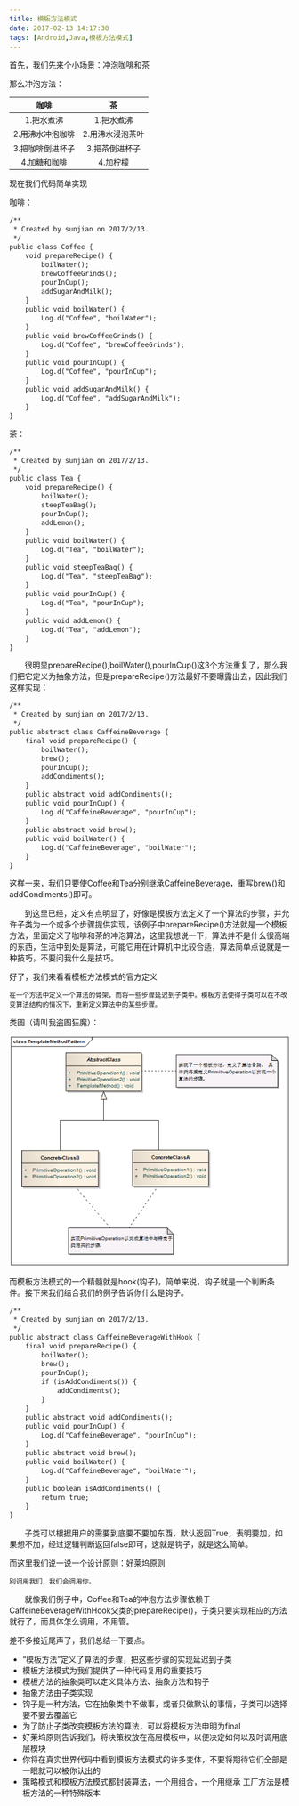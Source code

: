 ```yaml
---
title: 模板方法模式
date: 2017-02-13 14:17:30
tags: [Android,Java,模板方法模式]
---
```


首先，我们先来个小场景：冲泡咖啡和茶

那么冲泡方法：

|咖啡	|茶|
|:-:|:-:|
|1.把水煮沸	|1.把水煮沸|
|2.用沸水冲泡咖啡	|2.用沸水浸泡茶叶|
|3.把咖啡倒进杯子|	3.把茶倒进杯子|
|4.加糖和咖啡	|4.加柠檬|

现在我们代码简单实现

咖啡：

```
/**
 * Created by sunjian on 2017/2/13.
 */
public class Coffee {
    void prepareRecipe() {
        boilWater();
        brewCoffeeGrinds();
        pourInCup();
        addSugarAndMilk();
    }
    public void boilWater() {
        Log.d("Coffee", "boilWater");
    }
    public void brewCoffeeGrinds() {
        Log.d("Coffee", "brewCoffeeGrinds");
    }
    public void pourInCup() {
        Log.d("Coffee", "pourInCup");
    }
    public void addSugarAndMilk() {
        Log.d("Coffee", "addSugarAndMilk");
    }
}
```

茶：

```
/**
 * Created by sunjian on 2017/2/13.
 */
public class Tea {
    void prepareRecipe() {
        boilWater();
        steepTeaBag();
        pourInCup();
        addLemon();
    }
    public void boilWater() {
        Log.d("Tea", "boilWater");
    }
    public void steepTeaBag() {
        Log.d("Tea", "steepTeaBag");
    }
    public void pourInCup() {
        Log.d("Tea", "pourInCup");
    }
    public void addLemon() {
        Log.d("Tea", "addLemon");
    }
}
```

&nbsp;&nbsp;&nbsp;&nbsp;&nbsp;&nbsp;&nbsp;很明显prepareRecipe(),boilWater(),pourInCup()这3个方法重复了，那么我们把它定义为抽象方法，但是prepareRecipe()方法最好不要曝露出去，因此我们这样实现：

```
/**
 * Created by sunjian on 2017/2/13.
 */
public abstract class CaffeineBeverage {
    final void prepareRecipe() {
        boilWater();
        brew();
        pourInCup();
        addCondiments();
    }
    public abstract void addCondiments();
    public void pourInCup() {
        Log.d("CaffeineBeverage", "pourInCup");
    }
    public abstract void brew();
    public void boilWater() {
        Log.d("CaffeineBeverage", "boilWater");
    }
}
```

这样一来，我们只要使Coffee和Tea分别继承CaffeineBeverage，重写brew()和addCondiments()即可。

&nbsp;&nbsp;&nbsp;&nbsp;&nbsp;&nbsp;&nbsp;到这里已经，定义有点明显了，好像是模板方法定义了一个算法的步骤，并允许子类为一个或多个步骤提供实现，该例子中prepareRecipe()方法就是一个模板方法，里面定义了咖啡和茶的冲泡算法，这里我想说一下，算法并不是什么很高端的东西，生活中到处是算法，可能它用在计算机中比较合适，算法简单点说就是一种技巧，不要问我什么是技巧。

好了，我们来看看模板方法模式的官方定义

	在一个方法中定义一个算法的骨架，而将一些步骤延迟到子类中。模板方法使得子类可以在不改变算法结构的情况下，重新定义算法中的某些步骤。
	
类图（请叫我盗图狂魔）：

![](/img/concrete1.png)

而模板方法模式的一个精髓就是hook(钩子)，简单来说，钩子就是一个判断条件。接下来我们结合我们的例子告诉你什么是钩子。

```
/**
 * Created by sunjian on 2017/2/13.
 */
public abstract class CaffeineBeverageWithHook {
    final void prepareRecipe() {
        boilWater();
        brew();
        pourInCup();
        if (isAddCondiments()) {
            addCondiments();
        }
    }
    public abstract void addCondiments();
    public void pourInCup() {
        Log.d("CaffeineBeverage", "pourInCup");
    }
    public abstract void brew();
    public void boilWater() {
        Log.d("CaffeineBeverage", "boilWater");
    }
    public boolean isAddCondiments() {
        return true;
    }
}
```

&nbsp;&nbsp;&nbsp;&nbsp;&nbsp;&nbsp;&nbsp;子类可以根据用户的需要到底要不要加东西，默认返回True，表明要加，如果想不加，经过逻辑判断返回false即可，这就是钩子，就是这么简单。

而这里我们说一说一个设计原则：好莱坞原则

	别调用我们，我们会调用你。
	
&nbsp;&nbsp;&nbsp;&nbsp;&nbsp;&nbsp;&nbsp;就像我们例子中，Coffee和Tea的冲泡方法步骤依赖于CaffeineBeverageWithHook父类的prepareRecipe()，子类只要实现相应的方法就行了，而具体怎么调用，不用管。

差不多接近尾声了，我们总结一下要点。

* “模板方法”定义了算法的步骤，把这些步骤的实现延迟到子类
* 模板方法模式为我们提供了一种代码复用的重要技巧
* 模板方法的抽象类可以定义具体方法、抽象方法和钩子
* 抽象方法由子类实现
* 钩子是一种方法，它在抽象类中不做事，或者只做默认的事情，子类可以选择要不要去覆盖它
* 为了防止子类改变模板方法的算法，可以将模板方法申明为final
* 好莱坞原则告诉我们，将决策权放在高层模板中，以便决定如何以及时调用底层模块
* 你将在真实世界代码中看到模板方法模式的许多变体，不要将期待它们全部是一眼就可以被你认出的
* 策略模式和模板方法模式都封装算法，一个用组合，一个用继承
工厂方法是模板方法的一种特殊版本
